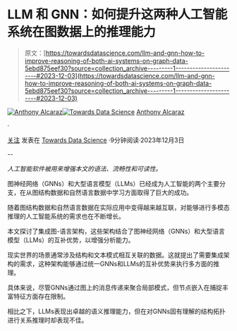 # LLM 和 GNN：如何提升这两种人工智能系统在图数据上的推理能力

> 原文：[https://towardsdatascience.com/llm-and-gnn-how-to-improve-reasoning-of-both-ai-systems-on-graph-data-5ebd875eef30?source=collection_archive---------1-----------------------#2023-12-03](https://towardsdatascience.com/llm-and-gnn-how-to-improve-reasoning-of-both-ai-systems-on-graph-data-5ebd875eef30?source=collection_archive---------1-----------------------#2023-12-03)

[](https://medium.com/@alcarazanthony1?source=post_page-----5ebd875eef30--------------------------------)[![Anthony Alcaraz](../Images/6a71a1752677bd07c384246fb0c7f7e8.png)](https://medium.com/@alcarazanthony1?source=post_page-----5ebd875eef30--------------------------------)[](https://towardsdatascience.com/?source=post_page-----5ebd875eef30--------------------------------)[![Towards Data Science](../Images/a6ff2676ffcc0c7aad8aaf1d79379785.png)](https://towardsdatascience.com/?source=post_page-----5ebd875eef30--------------------------------) [Anthony Alcaraz](https://medium.com/@alcarazanthony1?source=post_page-----5ebd875eef30--------------------------------)

·

[关注](https://medium.com/m/signin?actionUrl=https%3A%2F%2Fmedium.com%2F_%2Fsubscribe%2Fuser%2F30bc9ffd2f4b&operation=register&redirect=https%3A%2F%2Ftowardsdatascience.com%2Fllm-and-gnn-how-to-improve-reasoning-of-both-ai-systems-on-graph-data-5ebd875eef30&user=Anthony+Alcaraz&userId=30bc9ffd2f4b&source=post_page-30bc9ffd2f4b----5ebd875eef30---------------------post_header-----------) 发表在 [Towards Data Science](https://towardsdatascience.com/?source=post_page-----5ebd875eef30--------------------------------) ·9分钟阅读·2023年12月3日[](https://medium.com/m/signin?actionUrl=https%3A%2F%2Fmedium.com%2F_%2Fvote%2Ftowards-data-science%2F5ebd875eef30&operation=register&redirect=https%3A%2F%2Ftowardsdatascience.com%2Fllm-and-gnn-how-to-improve-reasoning-of-both-ai-systems-on-graph-data-5ebd875eef30&user=Anthony+Alcaraz&userId=30bc9ffd2f4b&source=-----5ebd875eef30---------------------clap_footer-----------)

--

[](https://medium.com/m/signin?actionUrl=https%3A%2F%2Fmedium.com%2F_%2Fbookmark%2Fp%2F5ebd875eef30&operation=register&redirect=https%3A%2F%2Ftowardsdatascience.com%2Fllm-and-gnn-how-to-improve-reasoning-of-both-ai-systems-on-graph-data-5ebd875eef30&source=-----5ebd875eef30---------------------bookmark_footer-----------)

*人工智能软件被用来增强本文的语法、流畅性和可读性。*

图神经网络（GNNs）和大型语言模型（LLMs）已经成为人工智能的两个主要分支，在从图结构数据和自然语言数据中学习方面取得了巨大的成功。

随着图结构数据和自然语言数据在实际应用中变得越来越互联，对能够进行多模态推理的人工智能系统的需求也在不断增长。

本文探讨了集成图-语言架构，这些架构结合了图神经网络（GNNs）和大型语言模型（LLMs）的互补优势，以增强分析能力。

现实世界的场景通常涉及结构和文本模式相互关联的数据。这就提出了需要集成架构的需求，这种架构能够通过统一GNNs和LLMs的互补优势来执行多方面的推理。

具体来说，尽管GNNs通过图上的消息传递来聚合局部模式，但节点嵌入在捕捉丰富特征方面存在限制。

相比之下，LLMs表现出卓越的语义推理能力，但在对GNNs固有理解的结构拓扑进行关系推理时却表现不佳。
